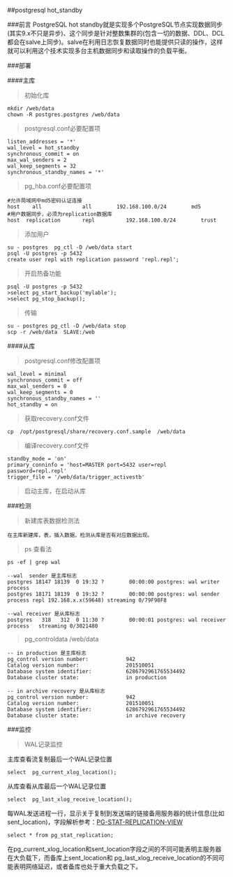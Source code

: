 ##postgresql hot_standby

###前言
PostgreSQL hot standby就是实现多个PostgreSQL节点实现数据同步(其实9.x不只是异步)、这个同步是针对整数集群的(包含一切的数据、DDL、DCL都会在salve上同步)。salve在利用日志恢复数据同时也能提供只读的操作，这样就可以利用这个技术实现多台主机数据同步和读取操作的负载平衡。

###部署

####主库

>初始化库

	mkdir /web/data	
	chown -R postgres.postgres /web/data
	
>postgresql.conf必要配置项

	listen_addresses = '*'
	wal_level = hot_standby
	synchronous_commit = on
	max_wal_senders = 2
	wal_keep_segments = 32
	synchronous_standby_names = '*'

>pg_hba.conf必要配置项

	#允许局域网中md5密码认证连接
	host    all             all        192.168.100.0/24        md5
	#用户数据同步，必须为replication数据库
	host  replication       repl          192.168.100.0/24        trust

>添加用户

	su - postgres  pg_ctl -D /web/data start
	psql -U postgres -p 5432
	create user repl with replication password 'repl.repl';

>开启热备功能

	psql -U postgres -p 5432
	>select pg_start_backup('mylable');
	>select pg_stop_backup();
	
>传输

	su - postgres pg_ctl -D /web/data stop
	scp -r /web/data  SLAVE:/web

####从库

>postgresql.conf修改配置项

	wal_level = minimal
	synchronous_commit = off
	max_wal_senders = 0
	wal_keep_segments = 0
	synchronous_standby_names = ''
	hot_standby = on

>获取recovery.conf文件

	cp  /opt/postgresql/share/recovery.conf.sample  /web/data

>编译recovery.conf文件

	standby_mode = 'on'
	primary_conninfo = 'host=MASTER port=5432 user=repl password=repl.repl'
	trigger_file = '/web/data/trigger_activestb'	

>启动主库，在启动从库
	
###检测

>新建库表数据检测法

	在主库新建库，表，插入数据，检测从库是否有对应数据出现。

>ps 查看法

	ps -ef | grep wal

	--wal  sender 是主库标志
	postgres 18147 18139  0 19:32 ?        00:00:00 postgres: wal writer process             
	postgres 18171 18139  0 19:32 ?        00:00:00 postgres: wal sender process repl 192.168.x.x(59648) streaming 0/79F98F8

	--wal receiver 是从库标志
	postgres   318   312  0 11:30 ?        00:00:01 postgres: wal receiver process   streaming 0/3021480

> pg_controldata  /web/data

	-- in production 是主库标志
	pg_control version number:            942
	Catalog version number:               201510051
	Database system identifier:           6286792961765534492
	Database cluster state:               in production

	-- in archive recovery 是从库标志
	pg_control version number:            942
	Catalog version number:               201510051
	Database system identifier:           6286792961765534492
	Database cluster state:               in archive recovery

###监控

>WAL记录监控


主库查看流复制最后一个WAL记录位置

	select  pg_current_xlog_location();


从库查看从库最后一个WAL记录位置

	select  pg_last_xlog_receive_location();


每WAL发送进程一行，显示关于复制到发送端的链接备用服务器的统计信息(比如sent\_location)，字段解析参考：[PG-STAT-REPLICATION-VIEW](http://www.postgres.cn/docs/9.4/monitoring-stats.html#PG-STAT-REPLICATION-VIEW)

	select * from pg_stat_replication;


在pg\_current\_xlog\_location和sent\_location字段之间的不同可能表明主服务器在大负载下，而备库上sent\_location和 pg\_last\_xlog\_receive\_location的不同可能表明网络延迟，或者备库也处于重大负载之下。

	



